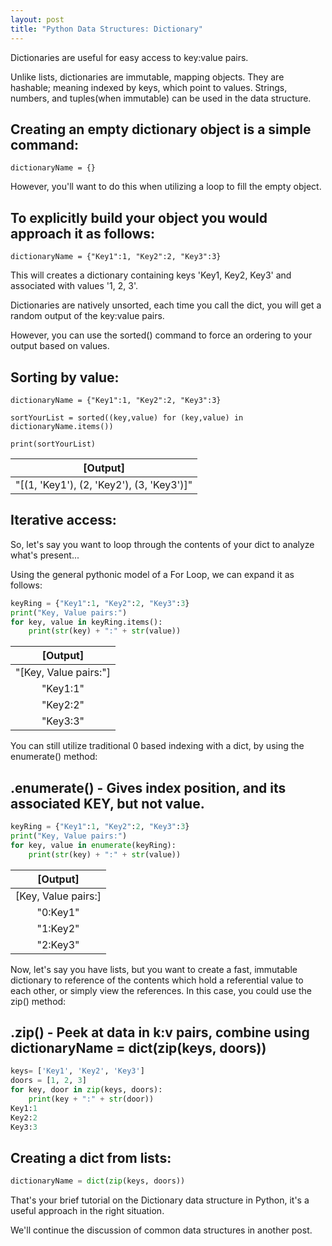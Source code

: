 ```yaml
---
layout: post
title: "Python Data Structures: Dictionary"
---
```


Dictionaries are useful for easy access to key:value pairs. 

Unlike lists, dictionaries are immutable, mapping objects.
They are hashable; meaning indexed by keys, which point to values. Strings, numbers, and tuples(when immutable) can be used
in the data structure. 

## Creating an empty dictionary object is a simple command:

`dictionaryName = {}`

However, you'll want to do this when utilizing a loop to fill the empty object.

## To explicitly build your object you would approach it as follows:

`dictionaryName = {"Key1":1, "Key2":2, "Key3":3}`

This will creates a dictionary containing keys 'Key1, Key2, Key3' and associated with values '1, 2, 3'.

Dictionaries are natively unsorted, each time you call the dict, you will get a random output of the key:value pairs.

However, you can use the sorted() command to force an ordering to your output based on values. 

## Sorting by value: 

`dictionaryName = {"Key1":1, "Key2":2, "Key3":3}`

`sortYourList = sorted((key,value) for (key,value) in dictionaryName.items())`

`print(sortYourList)`
 
|[Output]|
|:-----:|
|"[(1, 'Key1'), (2, 'Key2'), (3, 'Key3')]"|

## Iterative access:
So, let's say you want to loop through the contents of your dict to analyze what's present...

Using the general pythonic model of a For Loop, we can expand it as follows:

```python
keyRing = {"Key1":1, "Key2":2, "Key3":3}
print("Key, Value pairs:")
for key, value in keyRing.items():
    print(str(key) + ":" + str(value))
```

|[Output]|
|:---------------:|
|"[Key, Value pairs:"]|
|"Key1:1"|
|"Key2:2"|
|"Key3:3"|

You can still utilize traditional 0 based indexing with a dict, by using the enumerate() method:

## .enumerate() - Gives index position, and its associated KEY, but not value. 

```python
keyRing = {"Key1":1, "Key2":2, "Key3":3}
print("Key, Value pairs:")
for key, value in enumerate(keyRing):
    print(str(key) + ":" + str(value))
```

|[Output]|
|:---------------:|
|[Key, Value pairs:]|
|"0:Key1"|
|"1:Key2"|
|"2:Key3"|


Now, let's say you have lists, but you want to create a fast, immutable dictionary to reference of the contents
which hold a referential value to each other, or simply view the references. In this case, you could use the zip() method:

## .zip() - Peek at data in k:v pairs, combine using dictionaryName = dict(zip(keys, doors))

```python
keys= ['Key1', 'Key2', 'Key3']
doors = [1, 2, 3]
for key, door in zip(keys, doors):
    print(key + ":" + str(door))
Key1:1
Key2:2
Key3:3
```

## Creating a dict from lists:

```python
dictionaryName = dict(zip(keys, doors))
```

That's your brief tutorial on the Dictionary data structure in Python, it's a useful approach in the right situation.

We'll continue the discussion of common data structures in another post. 
